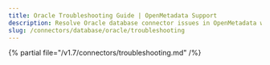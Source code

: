 ```yaml
---
title: Oracle Troubleshooting Guide | OpenMetadata Support
description: Resolve Oracle database connector issues in OpenMetadata with expert troubleshooting guides, common error fixes, and step-by-step solutions.
slug: /connectors/database/oracle/troubleshooting
---
```


{% partial file="/v1.7/connectors/troubleshooting.md" /%}
